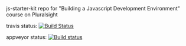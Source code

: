 js-starter-kit repo for "Building a Javascript Development Environment" course on Pluralsight

travis status: [![Build Status](https://travis-ci.org/nzhul/js-starter-kit.svg?branch=master)](https://travis-ci.org/nzhul/js-starter-kit)

appveyor status: [![Build status](https://ci.appveyor.com/api/projects/status/50hx78p5asva6xlm?svg=true)](https://ci.appveyor.com/project/nzhul/js-starter-kit)
